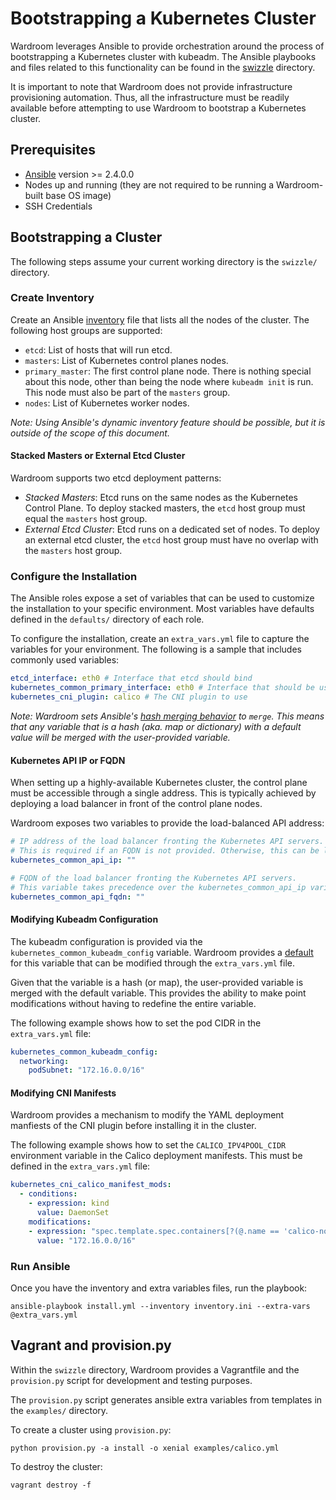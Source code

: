 # Bootstrapping a Kubernetes Cluster

Wardroom leverages Ansible to provide orchestration around the process of bootstrapping a
Kubernetes cluster with kubeadm. The Ansible playbooks and files related to this functionality can
be found in the [swizzle](../swizzle) directory.

It is important to note that Wardroom does not provide infrastructure provisioning automation.
Thus, all the infrastructure must be readily available before attempting to use Wardroom to
bootstrap a Kubernetes cluster.

## Prerequisites

- [Ansible](http://docs.ansible.com/ansible/latest/intro_installation.html) version >= 2.4.0.0
- Nodes up and running (they are not required to be running a Wardroom-built base OS image)
- SSH Credentials

## Bootstrapping a Cluster

The following steps assume your current working directory is the `swizzle/` directory.

### Create Inventory

Create an Ansible
[inventory](https://docs.ansible.com/ansible/latest/user_guide/intro_inventory.html) file that
lists all the nodes of the cluster. The following host groups are supported:

- `etcd`: List of hosts that will run etcd.
- `masters`: List of Kubernetes control planes nodes.
- `primary_master`: The first control plane node. There is nothing special about this node, other
  than being the node where `kubeadm init` is run. This node must also be part of the `masters`
  group.
- `nodes`: List of Kubernetes worker nodes.

_Note: Using Ansible's dynamic inventory feature should be possible, but it is outside of the scope of
this document._ 

#### Stacked Masters or External Etcd Cluster

Wardroom supports two etcd deployment patterns:

- _Stacked Masters_: Etcd runs on the same nodes as the Kubernetes Control Plane. To deploy stacked
  masters, the `etcd` host group must equal the `masters` host group.
- _External Etcd Cluster_: Etcd runs on a dedicated set of nodes. To deploy an external etcd
  cluster, the `etcd` host group must have no overlap with the `masters` host group.

### Configure the Installation

The Ansible roles expose a set of variables that can be used to customize the installation to your
specific environment. Most variables have defaults defined in the `defaults/` directory of each
role.

To configure the installation, create an `extra_vars.yml` file to capture the variables for your
environment. The following is a sample that includes commonly used variables:

```yaml
etcd_interface: eth0 # Interface that etcd should bind
kubernetes_common_primary_interface: eth0 # Interface that should be used to obtain the node's IP
kubernetes_cni_plugin: calico # The CNI plugin to use
```

_Note: Wardroom sets Ansible's [hash merging behavior](https://docs.ansible.com/ansible/latest/reference_appendices/config.html#default-hash-behaviour)
to `merge`. This means that any variable that is a hash (aka. map or dictionary) with a default
value will be merged with the user-provided variable._

#### Kubernetes API IP or FQDN

When setting up a highly-available Kubernetes cluster, the control plane must be accessible through
a single address. This is typically achieved by deploying a load balancer in front of the control
plane nodes.

Wardroom exposes two variables to provide the load-balanced API address:

```yaml
# IP address of the load balancer fronting the Kubernetes API servers.
# This is required if an FQDN is not provided. Otherwise, this can be left empty.
kubernetes_common_api_ip: ""

# FQDN of the load balancer fronting the Kubernetes API servers.
# This variable takes precedence over the kubernetes_common_api_ip variable.
kubernetes_common_api_fqdn: ""
```

#### Modifying Kubeadm Configuration

The kubeadm configuration is provided via the `kubernetes_common_kubeadm_config` variable. Wardroom
provides a [default](../ansible/roles/kubernetes-common/defaults/main.yml) for this variable that
can be modified through the `extra_vars.yml` file.

Given that the variable is a hash (or map), the user-provided variable is merged with the default
variable. This provides the ability to make point modifications without having to redefine the
entire variable.

The following example shows how to set the pod CIDR in the `extra_vars.yml` file:

```yaml
kubernetes_common_kubeadm_config:
  networking:
    podSubnet: "172.16.0.0/16"
```

#### Modifying CNI Manifests

Wardroom provides a mechanism to modify the YAML deployment manfiests of the CNI plugin before
installing it in the cluster.

The following example shows how to set the `CALICO_IPV4POOL_CIDR` environment variable in the
Calico deployment manifests. This must be defined in the `extra_vars.yml` file:

```yaml
kubernetes_cni_calico_manifest_mods:
  - conditions:
    - expression: kind
      value: DaemonSet
    modifications:
    - expression: "spec.template.spec.containers[?(@.name == 'calico-node')].env[?(@.name == 'CALICO_IPV4POOL_CIDR')].value"
      value: "172.16.0.0/16"
```

### Run Ansible

Once you have the inventory and extra variables files, run the playbook:

```shell
ansible-playbook install.yml --inventory inventory.ini --extra-vars @extra_vars.yml
```

## Vagrant and provision.py

Within the `swizzle` directory, Wardroom provides a Vagrantfile and the `provision.py` script for
development and testing purposes.

The `provision.py` script generates ansible extra variables from templates in the `examples/` directory.

To create a cluster using `provision.py`:

```shell
python provision.py -a install -o xenial examples/calico.yml
```

To destroy the cluster:

```shell
vagrant destroy -f
```